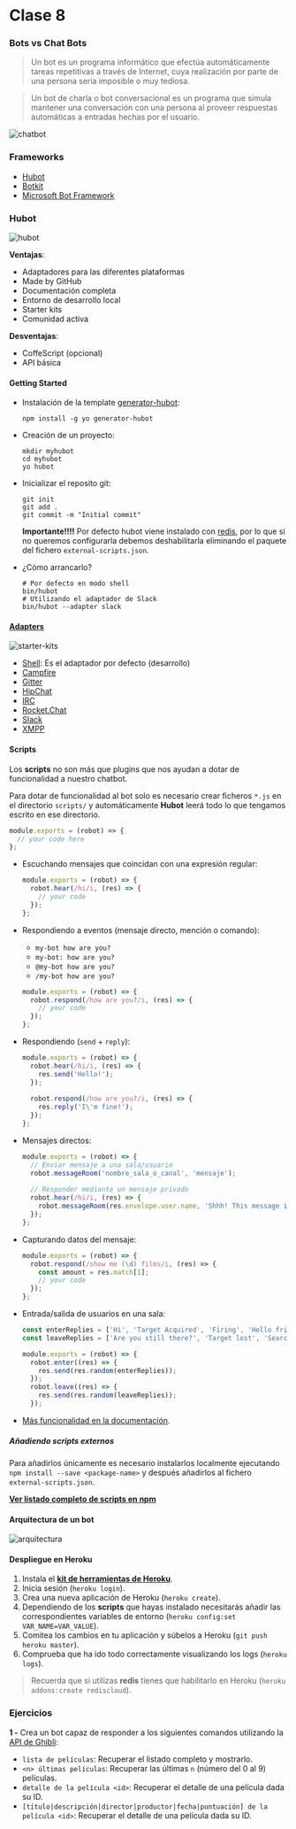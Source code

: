 # Clase 8

### Bots vs Chat Bots

> Un bot es un programa informático que efectúa automáticamente tareas repetitivas a través de Internet, cuya realización por parte de una persona sería imposible o muy tediosa.

> Un bot de charla o bot conversacional es un programa que simula mantener una conversación con una persona al proveer respuestas automáticas a entradas hechas por el usuario.

![chatbot](https://www.mdsdecoded.com/wp-content/uploads/2017/01/chatbots_blog-1024x573.png)

### Frameworks

- [Hubot](https://hubot.github.com/)
- [Botkit](https://www.botkit.ai/)
- [Microsoft Bot Framework](https://tutorials.botsfloor.com/lets-make-a-chatbot-microsoft-bot-framework-node-js-7da211149c2f)

### Hubot

![hubot](https://a.slack-edge.com/7f1a0/plugins/hubot/assets/service_512.png)

**Ventajas**:
- Adaptadores para las diferentes plataformas
- Made by GitHub
- Documentación completa
- Entorno de desarrollo local
- Starter kits
- Comunidad activa

**Desventajas**:
- CoffeScript (opcional)
- API básica

#### Getting Started

- Instalación de la template [generator-hubot](https://github.com/hubotio/generator-hubot):

  ```
  npm install -g yo generator-hubot
  ```

- Creación de un proyecto:

  ```
  mkdir myhubot
  cd myhubot
  yo hubot
  ```

- Inicializar el reposito git:

  ```
  git init
  git add .
  git commit -m "Initial commit"
  ```

  **Importante!!!!**
  Por defecto hubot viene instalado con [redis](https://redis.io/), por lo que si no queremos configurarla debemos deshabilitarla eliminando el paquete del fichero `external-scripts.json`.

- ¿Cómo arrancarlo?

  ```
  # Por defecto en modo shell
  bin/hubot
  # Utilizando el adaptador de Slack
  bin/hubot --adapter slack
  ```

#### [Adapters](https://hubot.github.com/docs/adapters/)

![starter-kits](https://cdn.pbrd.co/images/HcNSbQT.png)

- [Shell](https://hubot.github.com/docs/adapters/shell/): Es el adaptador por defecto (desarrollo)
- [Campfire](https://hubot.github.com/docs/adapters/campfire/)
- [Gitter](https://github.com/huafu/hubot-gitter2)
- [HipChat](https://github.com/hipchat/hubot-hipchat)
- [IRC](https://github.com/nandub/hubot-irc)
- [Rocket.Chat](https://github.com/RocketChat/hubot-rocketchat)
- [Slack](https://github.com/slackapi/hubot-slack)
- [XMPP](https://github.com/markstory/hubot-xmpp)

#### Scripts

Los **scripts** no son más que plugins que nos ayudan a dotar de funcionalidad a nuestro chatbot.

Para dotar de funcionalidad al bot solo es necesario crear ficheros `*.js` en el directorio `scripts/` y automáticamente **Hubot** leerá todo lo que tengamos escrito en ese directorio.

```js
module.exports = (robot) => {
  // your code here
};
```

- Escuchando mensajes que coincidan con una expresión regular:

  ```js
  module.exports = (robot) => {
    robot.hear(/hi/i, (res) => {
      // your code
    });
  };
  ```

- Respondiendo a eventos (mensaje directo, mención o comando):
  - `my-bot how are you?`
  - `my-bot: how are you?`
  - `@my-bot how are you?`
  - `/my-bot how are you?`

  ```js
  module.exports = (robot) => {
    robot.respond(/how are you?/i, (res) => {
      // your code
    });
  };
  ```

- Respondiendo (`send` + `reply`):

  ```js
  module.exports = (robot) => {
    robot.hear(/hi/i, (res) => {
      res.send('Hello!');
    });
    
    robot.respond(/how are you?/i, (res) => {
      res.reply('I\'m fine!');
    });
  };
  ```
  
- Mensajes directos:

  ```js
  module.exports = (robot) => {
    // Enviar mensaje a una sala/usuario
    robot.messageRoom('nombre_sala_o_canal', 'mensaje');
    
    // Responder mediante un mensaje privado
    robot.hear(/hi/i, (res) => {
      robot.messageRoom(res.envelope.user.name, 'Shhh! This message is a secret');
    });
  };
  ```

- Capturando datos del mensaje:

  ```js
  module.exports = (robot) => {
    robot.respond(/show me (\d) films/i, (res) => {
      const amount = res.match[1];
      // your code
    });
  };
  ```

- Entrada/salida de usuarios en una sala:

  ```js
  const enterReplies = ['Hi', 'Target Acquired', 'Firing', 'Hello friend.', 'Gotcha', 'I see you'];
  const leaveReplies = ['Are you still there?', 'Target lost', 'Searching'];

  module.exports = (robot) => {
    robot.enter((res) => {
      res.send(res.random(enterReplies));
    });
    robot.leave((res) => {
      res.send(res.random(leaveReplies));
    });
  ```

- [Más funcionalidad en la documentación](https://hubot.github.com/docs/scripting/).

##### Añadiendo scripts externos

Para añadirlos únicamente es necesario instalarlos localmente ejecutando `npm install --save <package-name>` y después añadirlos al fichero `external-scripts.json`.

[**Ver listado completo de scripts en npm**](https://www.npmjs.com/browse/keyword/hubot-scripts)

#### Arquitectura de un bot

![arquitectura](https://cdn.pbrd.co/images/HcO2lBY.png)

#### Despliegue en Heroku

1. Instala el [**kit de herramientas de Heroku**](https://devcenter.heroku.com/articles/heroku-cli).
2. Inicia sesión (`heroku login`).
3. Crea una nueva aplicación de Heroku (`heroku create`).
4. Dependiendo de los **scripts** que hayas instalado necesitarás añadir las correspondientes variables de entorno (`heroku config:set VAR_NAME=VAR_VALUE`).
5. Comitea los cambios en tu aplicación y súbelos a Heroku (`git push heroku master`).
6. Comprueba que ha ido todo correctamente visualizando los logs (`heroku logs`).

> Recuerda que si utilizas **redis** tienes que habilitarlo en Heroku (`heroku addons:create rediscloud`).

### Ejercicios

**1 -** Crea un bot capaz de responder a los siguientes comandos utilizando la [API de Ghibli](https://ghibliapi.herokuapp.com):
  - `lista de películas`: Recuperar el listado completo y mostrarlo.
  - `<n> últimas películas`: Recuperar las últimas `n` (número del 0 al 9) películas.
  - `detalle de la película <id>`: Recuperar el detalle de una película dada su ID.
  - `[título|descripción|director|productor|fecha|puntuación] de la película <id>`: Recuperar el detalle de una película dada su ID.